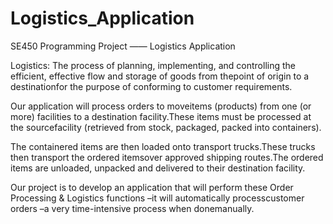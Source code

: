 # Logistics_Application
SE450 Programming Project —— Logistics Application

Logistics: The process of planning, implementing, and controlling the efficient, effective flow and storage of goods from thepoint of origin to a destinationfor the purpose of conforming to customer requirements.

Our application will process orders to moveitems (products) from one (or more) facilities to a destination facility.These items must be processed at the sourcefacility (retrieved from stock, packaged, packed into containers).

The containered items are then loaded onto transport trucks.These trucks then transport the ordered itemsover approved shipping routes.The ordered items are unloaded, unpacked and delivered to their destination facility.

Our project is to develop an application that will perform these Order Processing & Logistics functions –it will automatically processcustomer orders –a very time-intensive process when donemanually.
